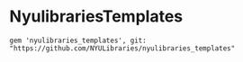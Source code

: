 # NyulibrariesTemplates

```
gem 'nyulibraries_templates', git: "https://github.com/NYULibraries/nyulibraries_templates"
```
